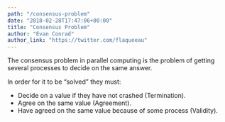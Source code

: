 ```yaml
---
path: "/consensus-problem"
date: "2018-02-28T17:47:06+00:00"
title: "Consensus Problem"
author: "Evan Conrad"
author_link: "https://twitter.com/flaqueeau"
---
```


The consensus problem in parallel computing is the problem of getting several processes to decide on the same answer.

In order for it to be “solved” they must:
* Decide on a value if they have not crashed (Termination).
* Agree on the same value (Agreement).
* Have agreed on the same value because of some process (Validity). 
